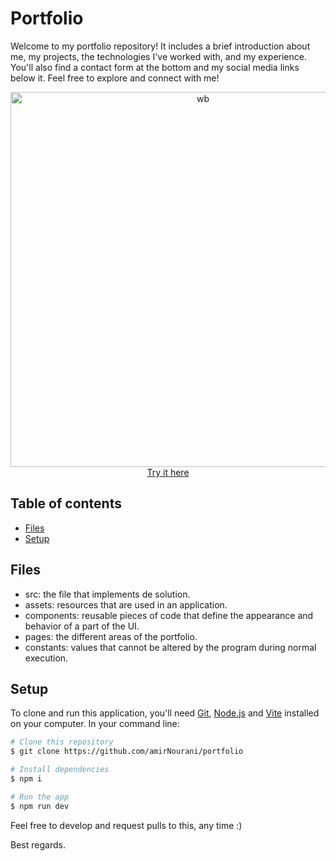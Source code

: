 # Portfolio
Welcome to my portfolio repository! 
It includes a brief introduction about me, my projects, the technologies I've worked with, and my experience. 
You'll also find a contact form at the bottom and my social media links below it. 
Feel free to explore and connect with me!

<div align="center">
  <img src="https://github.com/amirNourani/portfolio/assets/87523506/56bdfad0-356d-4973-9d81-f987490882f4" alt="wb" width="600">
  <br>
  <a href="https://portfolio-wine-one-39.vercel.app">Try it here</a>
</div>


## Table of contents
* [Files](#files)
* [Setup](#setup)


## Files
* src: the file that implements de solution.
* assets: resources that are used in an application.
* components: reusable pieces of code that define the appearance and behavior of a part of the UI.
* pages: the different areas of the portfolio.
* constants: values that cannot be altered by the program during normal execution.


## Setup
To clone and run this application, you'll need [Git](https://git-scm.com/), [Node.js](https://nodejs.org/en) and [Vite](https://vitejs.dev/) installed on your computer. In your command line:
```bash
# Clone this repository
$ git clone https://github.com/amirNourani/portfolio

# Install dependencies
$ npm i

# Run the app
$ npm run dev
```

Feel free to develop and request pulls to this, any time :) 

Best regards.
